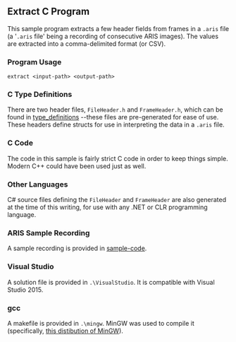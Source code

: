 ## Extract C Program

This sample program extracts a few header fields from frames in a `.aris` file
(a '`.aris` file' being a recording of consecutive ARIS images). The values are extracted into a comma-delimited format (or CSV).

### Program Usage

    extract <input-path> <output-path>

### C Type Definitions

There are two header files, `FileHeader.h` and `FrameHeader.h`, which can be found in
[type_definitions](https://github.com/SoundMetrics/aris-file-sdk/tree/master/type-definitions)
--these files
are pre-generated for ease of use. These headers define structs for use in interpreting the data
in a `.aris` file.

### C Code

The code in this sample is fairly strict C code in order to keep things simple.
Modern C++ could have been used just as well.

### Other Languages

C# source files defining the `FileHeader` and `FrameHeader` are also generated at the time of this writing, for
use with any .NET or CLR programming language.

### ARIS Sample Recording
A sample recording is provided in
[sample-code](https://github.com/SoundMetrics/aris-file-sdk/tree/master/sample-code).

### Visual Studio

A solution file is provided in `.\VisualStudio`. It is compatible with Visual Studio 2015.

### gcc

A makefile is provided in `.\mingw`. MinGW was used to compile it (specifically,
[this distibution of MinGW](http://nuwen.net/mingw.html)).
